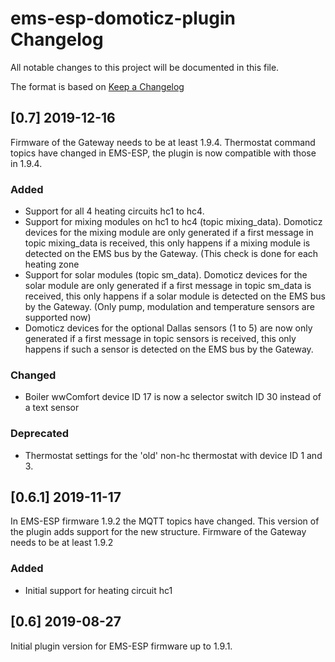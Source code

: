 # ems-esp-domoticz-plugin Changelog

All notable changes to this project will be documented in this file.

The format is based on [Keep a Changelog](https://keepachangelog.com/en/1.0.0/)

## [0.7] 2019-12-16

Firmware of the Gateway needs to be at least 1.9.4.
Thermostat command topics have changed in EMS-ESP, the plugin is now compatible with those in 1.9.4.

### Added

- Support for all 4 heating circuits hc1 to hc4.
- Support for mixing modules on hc1 to hc4 (topic mixing_data).
  Domoticz devices for the mixing module are only generated if a first message in topic mixing_data is received,
  this only happens if a mixing module is detected on the EMS bus by the Gateway.
  (This check is done for each heating zone
- Support for solar modules (topic sm_data).
  Domoticz devices for the solar module are only generated if a first message in topic sm_data is received,
  this only happens if a solar module is detected on the EMS bus by the Gateway.
  (Only pump, modulation and temperature sensors are supported now)
- Domoticz devices for the optional Dallas sensors (1 to 5) are now only generated if a first message in topic sensors is received,
  this only happens if such a sensor is detected on the EMS bus by the Gateway.
  
### Changed

- Boiler wwComfort device ID 17 is now a selector switch ID 30 instead of a text sensor

### Deprecated

- Thermostat settings for the 'old' non-hc thermostat with device ID 1 and 3.


## [0.6.1] 2019-11-17

In EMS-ESP firmware 1.9.2 the MQTT topics have changed.
This version of the plugin adds support for the new structure.
Firmware of the Gateway needs to be at least 1.9.2

### Added

- Initial support for heating circuit hc1


## [0.6] 2019-08-27

Initial plugin version for EMS-ESP firmware up to 1.9.1.
